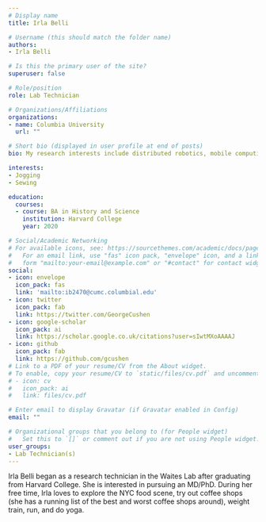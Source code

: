 ```yaml
---
# Display name
title: Irla Belli

# Username (this should match the folder name)
authors:
- Irla Belli

# Is this the primary user of the site?
superuser: false

# Role/position
role: Lab Technician

# Organizations/Affiliations
organizations:
- name: Columbia University
  url: ""

# Short bio (displayed in user profile at end of posts)
bio: My research interests include distributed robotics, mobile computing and programmable matter.

interests:
- Jogging
- Sewing

education:
  courses:
  - course: BA in History and Science
    institution: Harvard College
    year: 2020

# Social/Academic Networking
# For available icons, see: https://sourcethemes.com/academic/docs/page-builder/#icons
#   For an email link, use "fas" icon pack, "envelope" icon, and a link in the
#   form "mailto:your-email@example.com" or "#contact" for contact widget.
social:
- icon: envelope
  icon_pack: fas
  link: 'mailto:ib2470@cumc.columbial.edu'
- icon: twitter
  icon_pack: fab
  link: https://twitter.com/GeorgeCushen
- icon: google-scholar
  icon_pack: ai
  link: https://scholar.google.co.uk/citations?user=sIwtMXoAAAAJ
- icon: github
  icon_pack: fab
  link: https://github.com/gcushen
# Link to a PDF of your resume/CV from the About widget.
# To enable, copy your resume/CV to `static/files/cv.pdf` and uncomment the lines below.
# - icon: cv
#   icon_pack: ai
#   link: files/cv.pdf

# Enter email to display Gravatar (if Gravatar enabled in Config)
email: ""

# Organizational groups that you belong to (for People widget)
#   Set this to `[]` or comment out if you are not using People widget.
user_groups:
- Lab Technician(s)
---
```


Irla Belli began as a research technician in the Waites Lab after graduating from Harvard College. She is interested in pursuing an MD/PhD. During her free time, Irla loves to explore the NYC food scene, try out coffee shops (she has a running list of the best and worst coffee shops around), weight train, run, and do yoga. 
